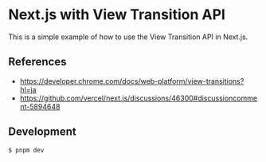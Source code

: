# Next.js with View Transition API

This is a simple example of how to use the View Transition API in Next.js.

## References

- https://developer.chrome.com/docs/web-platform/view-transitions?hl=ja
- https://github.com/vercel/next.js/discussions/46300#discussioncomment-5894648

## Development

```shell-session
$ pnpm dev
```
